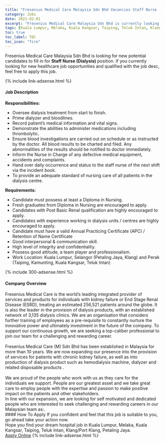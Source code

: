 ```yaml
---
title: "Fresenius Medical Care Malaysia Sdn Bhd Vacancies Staff Nurse (Dialysis)" 
category: Jobs 
date: 2021-02-01 
excerpt: "Fresenius Medical Care Malaysia Sdn Bhd is currently looking for suitable person to fill in the Staff Nurse (Dialysis) which positioned at Kuala Lumpur, Melaka, Kuala Kangsar, Taiping, Teluk Intan, Klang/Port Klang, Petaling Jaya" 
tags: [Kuala Lumpur, Melaka, Kuala Kangsar, Taiping, Teluk Intan, Klang/Port Klang, Petaling Jaya] 
toc: true 
toc_label: TOC 
toc_icon: "fire" 
--- 
```


<p>Fresenius Medical Care Malaysia Sdn Bhd is looking for new potential candidates to fill in for <b>Staff Nurse (Dialysis)</b> position. If you currently looking for new healthcare job opportunities and qualified with the job desc, feel free to apply this job.
</p>{% include link-adsense.html %} 
<div><div><h4>Job Description</h4></div><div><div><span><div><div><strong>Responsibilities:</strong></div><ul><li>Oversee dialysis treatment from start to finish.</li><li>Prime dialyzer and bloodlines.</li><li>Record patient&#8217;s medical information and vital signs.</li><li>Demonstrate the abilities to administer medications including thrombolytic.</li><li>Ensure blood investigations are carried out on schedule or as instructed by the doctor. All blood results to be charted and filed. Any abnormalities of the results should be notified to doctor immediately.</li><li>Inform the Nurse in Charge of any defective medical equipment, accidents and complaints.</li><li>Hand over daily occurrence and status to the staff nurse of the next shift via the incident book.</li><li>To provide an adequate standard of nursing care of all patients in the dialysis centre.</li></ul><div><strong>Requirements:</strong></div><ul><li>Candidate must possess at least a Diploma in Nursing.</li><li>Fresh graduates from Diploma in Nursing are encouraged to apply.</li><li>Candidates with Post Basic Renal qualification are highly encouraged to apply.</li><li>Candidates with experience working in dialysis units / centres are highly encouraged to apply.</li><li>Candidate must have a valid Annual Practicing Certificate (APC) / Retention of Name Certificate</li><li>Good interpersonal &amp; communication skill.</li><li>High level of integrity and confidentiality.</li><li>Possess good attitude, a team player and professionalism.</li><li>Work Location: Kuala Lumpur, Selangor (Petaling Jaya, Klang) and Perak (Taiping, Kamunting, Kuala Kangsar, Teluk Intan)</li></ul></div></span></div></div></div> 
{% include 300-adsense.html %} 
<div><div><h4>Company Overview</h4></div><div><div><span><div><div>
<div>
		Fresenius Medical Care is the world&#8217;s leading integrated provider of services and products for individuals with kidney failure or End Stage Renal Disease (ESRD), treating an estimated 256,521 patients around the globe. It is also the leader in the provision of dialysis products, with an established network of 3,135 dialysis clinics. We are an organisation that considers further training of employees as a pre-requisite to constantly nurture the innovative power and ultimately investment in the future of the company. To support our continuous growth, we are seeking a top-caliber professional to join our team for a challenging and rewarding career.<br>
<br>
		Fresenius Medical Care (M) Sdn Bhd has been established in Malaysia for more than 10 years. We are now expanding our presence into the provision of services for patients with chronic kidney failure, as well as into production of dialysis product such as hemodialysis machine, dialyzer and related disposable products .<br>
<br>
		We are proud of the people who work with us as they care for the individuals we support. People are our greatest asset and we take great care to employ people with the expertise and passion to make positive impact on the patients and other stakeholders.</div>
<div>
		In line with our expansion, we are looking for self motivated and dedicated people who are interested to seek challenging and rewarding careers in our Malaysian team as:.</div>
</div></div></span></div></div></div> 
#### How To Apply 
If you confident and feel that this job is suitable to you, go ahead take your action now. <br/> 
Hope you find your dream hospital job in Kuala Lumpur, Melaka, Kuala Kangsar, Taiping, Teluk Intan, Klang/Port Klang, Petaling Jaya. <br/> 
<a href="https://www.jobstreet.com.my/en/job/staff-nurse-dialysis-4474046?jobId=jobstreet-my-job-4474046&sectionRank=23&token=0~605c6956-bbbb-4deb-b5da-2d23885825c8&fr=SRP%20View%20In%20New%20Ta" class="btn btn--warning" target="_blank" rel="nofollow noopenner">Apply Online</a> 
{% include link-adsense.html %} 